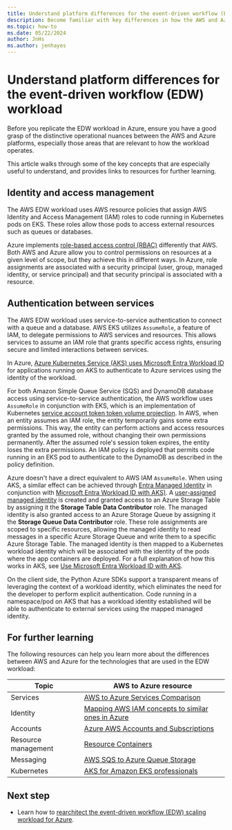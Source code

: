 ```yaml
---
title: Understand platform differences for the event-driven workflow (EDW) workload
description: Become familiar with key differences in how the AWS and Azure platforms operate that are relevant to the EDW scaling workload.
ms.topic: how-to
ms.date: 05/22/2024
author: JnHs
ms.author: jenhayes
---
```


# Understand platform differences for the event-driven workflow (EDW) workload

Before you replicate the EDW workload in Azure, ensure you have a good grasp of the distinctive operational nuances between the AWS and Azure platforms, especially those areas that are relevant to how the workload operates.

This article walks through some of the key concepts that are especially useful to understand, and provides links to resources for further learning.

## Identity and access management

The AWS EDW workload uses AWS resource policies that assign AWS Identity and Access Management (IAM) roles to code running in Kubernetes pods on EKS. These roles allow those pods to access external resources such as queues or databases.

Azure implements [role-based access control (RBAC)](/azure/role-based-access-control/overview) differently that AWS. Both AWS and Azure allow you to control permissions on resources at a given level of scope, but they achieve this in different ways. In Azure, role assignments are associated with a security principal (user, group, managed identity, or service principal) and that security principal is associated with a resource.

## Authentication between services

The AWS EDW workload uses service-to-service authentication to connect with a queue and a database. AWS EKS utilizes `AssumeRole`, a feature of IAM, to delegate permissions to AWS services and resources. This allows services to assume an IAM role that grants specific access rights, ensuring secure and limited interactions between services.

In Azure, [Azure Kubernetes Service (AKS) uses Microsoft Entra Workload ID](/azure/architecture/aws-professional/eks-to-aks/workload-identity#microsoft-entra-workload-id-for-kubernetes) for applications running on AKS to authenticate to Azure services using the identity of the workload.

For both Amazon Simple Queue Service (SQS) and DynamoDB database access using service-to-service authentication, the AWS workflow uses `AssumeRole` in conjunction with EKS, which is an implementation of Kubernetes [service account token token volume projection](https://kubernetes.io/docs/tasks/configure-pod-container/configure-service-account/#serviceaccount-token-volume-projection). In AWS, when an entity assumes an IAM role, the entity temporarily gains some extra permissions. This way, the entity can perform actions and access resources granted by the assumed role, without changing their own permissions permanently. After the assumed role's session token expires, the entity loses the extra permissions. An IAM policy is deployed that permits code running in an EKS pod to authenticate to the DynamoDB as described in the policy definition.

Azure doesn't have a direct equivalent to AWS IAM `AssumeRole`. When using AKS, a similar effect can be achieved through [Entra Managed Identity](/entra/identity/managed-identities-azure-resources/overview) in conjunction with [Microsoft Entra Workload ID with AKS)](/azure/aks/workload-identity-overview). A [user-assigned managed identity](/azure/templates/microsoft.managedidentity/userassignedidentities?pivots=deployment-language-bicep) is created and granted access to an Azure Storage Table by assigning it the **Storage Table Data Contributor** role. The managed identity is also granted access to an Azure Storage Queue by assigning it the **Storage Queue Data Contributor** role. These role assignments are scoped to specific resources, allowing  the managed identity to read messages in a specific Azure Storage Queue and write them to a specific Azure Storage Table. The managed identity is then mapped to a Kubernetes workload identity which will be associated with the identity of the pods where the app containers are deployed. For a full explanation of how this works in AKS, see [Use Microsoft Entra Workload ID with AKS](/azure/aks/workload-identity-overview?tabs=dotnet#how-it-works).

On the client side, the Python Azure SDKs support a transparent means of leveraging the context of a workload identity, which eliminates the need for the developer to perform explicit authentication. Code running in a namespace/pod on AKS that has a workload identity established will be able to authenticate to external services using the mapped managed identity.

## For further learning

The following resources can help you learn more about the differences between AWS and Azure for the technologies that are used in the EDW workload:

| **Topic**  | **AWS to Azure resource**                         |
|------------|---------------------------------------------------|
| Services | [AWS to Azure Services Comparison](/azure/architecture/aws-professional/services)   |
| Identity   | [Mapping AWS IAM concepts to similar ones in Azure](https://techcommunity.microsoft.com/t5/fasttrack-for-azure/mapping-aws-iam-concepts-to-similar-ones-in-azure/ba-p/3612216) |
| Accounts | [Azure AWS Accounts and Subscriptions](/azure/architecture/aws-professional/accounts)   |
| Resource management | [Resource Containers](/azure/architecture/aws-professional/resources)   |
| Messaging | [AWS SQS to Azure Queue Storage](/azure/architecture/aws-professional/messaging#simple-queue-service)   |
| Kubernetes | [AKS for Amazon EKS professionals](/azure/architecture/aws-professional/eks-to-aks/)    |

## Next step

- Learn how to [rearchitect the event-driven workflow (EDW) scaling workload for Azure](eks-edw-rearchitect.md).
